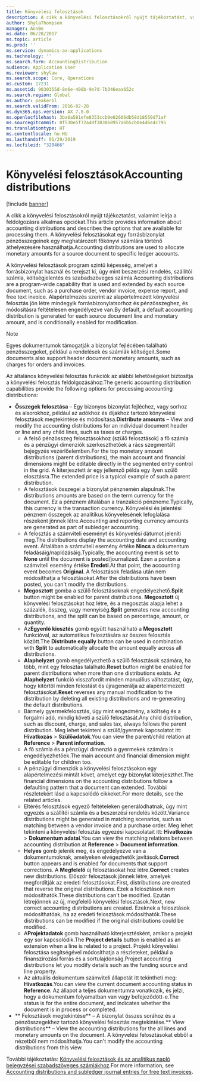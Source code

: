```yaml
---
title: Könyvelési felosztások
description: A cikk a könyvelési felosztásokról nyújt tájékoztatást, valamint leírja a feldolgozásra alkalmas opciókat. A könyvelési felosztásokat egy forrásbizonylat pénzösszegeinek egy meghatározott főkönyvi számlára történő áthelyezésére használhatja.
author: ShylaThompson
manager: AnnBe
ms.date: 06/20/2017
ms.topic: article
ms.prod: ''
ms.service: dynamics-ax-applications
ms.technology: ''
ms.search.form: AccountingDistribution
audience: Application User
ms.reviewer: shylaw
ms.search.scope: Core, Operations
ms.custom: 17231
ms.assetid: 9030355d-8e6e-408b-9e7d-7b346eaa652c
ms.search.region: Global
ms.author: peakerbl
ms.search.validFrom: 2016-02-28
ms.dyn365.ops.version: AX 7.0.0
ms.openlocfilehash: 3ba6a581efe8353ccb9e02606db58d18550d71af
ms.sourcegitcommit: 0f530e5f72a40f383868957a6b5cb0e446e4c795
ms.translationtype: HT
ms.contentlocale: hu-HU
ms.lasthandoff: 01/29/2019
ms.locfileid: "320466"
---
```

# <a name="accounting-distributions"></a><span data-ttu-id="aad1a-104">Könyvelési felosztások</span><span class="sxs-lookup"><span data-stu-id="aad1a-104">Accounting distributions</span></span>

[!include [banner](../includes/banner.md)]

<span data-ttu-id="aad1a-105">A cikk a könyvelési felosztásokról nyújt tájékoztatást, valamint leírja a feldolgozásra alkalmas opciókat.</span><span class="sxs-lookup"><span data-stu-id="aad1a-105">This article provides information about accounting distributions and describes the options that are available for processing them.</span></span> <span data-ttu-id="aad1a-106">A könyvelési felosztásokat egy forrásbizonylat pénzösszegeinek egy meghatározott főkönyvi számlára történő áthelyezésére használhatja.</span><span class="sxs-lookup"><span data-stu-id="aad1a-106">Accounting distributions are used to allocate monetary amounts for a source document to specific ledger accounts.</span></span> 

<span data-ttu-id="aad1a-107">A könyvelési felosztások program szintű képesség, amelyet a forrásbizonylat használ és terejszt ki, úgy mint beszerzési rendelés, szállítói számla, költségjelentés és szabadszöveges számla.</span><span class="sxs-lookup"><span data-stu-id="aad1a-107">Accounting distributions are a program-wide capability that is used and extended by each source document, such as a purchase order, vendor invoice, expense report, and free text invoice.</span></span> <span data-ttu-id="aad1a-108">Alapértelmezés szerint az alapértelmezett könyvelési felosztás jön létre mindegyik forrásbizonylatsorhoz és pénzösszeghez, és módosításra feltételesen engedélyezve van.</span><span class="sxs-lookup"><span data-stu-id="aad1a-108">By default, a default accounting distribution is generated for each source document line and monetary amount, and is conditionally enabled for modification.</span></span> 

> [!Note] 
> <span data-ttu-id="aad1a-109">Egyes dokumentumok támogatják a bizonylat fejlécében található pénzösszegeket, például a rendelések és számlák költségeit.</span><span class="sxs-lookup"><span data-stu-id="aad1a-109">Some documents also support header document monetary amounts, such as charges for orders and invoices.</span></span> 

<span data-ttu-id="aad1a-110">Az általános könyvelési felosztás funkciók az alábbi lehetőségeket biztosítja a könyvelési felosztás feldolgozásához:</span><span class="sxs-lookup"><span data-stu-id="aad1a-110">The generic accounting distribution capabilities provide the following options for processing accounting distributions:</span></span>

-   <span data-ttu-id="aad1a-111">**Összegek felosztása** – Egy bizonyos bizonylat fejléchez, vagy sorhoz és alsorokhoz, például az adókhoz és díjakhoz tartozó könyvelési felosztások megtekintése és módosítása.</span><span class="sxs-lookup"><span data-stu-id="aad1a-111">**Distribute amounts** – View and modify the accounting distributions for an individual document header or line and any child lines, such as taxes or charges.</span></span>
    -   <span data-ttu-id="aad1a-112">A felső pénzösszeg felosztásokhoz (szülő felosztások) a fő számla és a pénzügyi dimenziók szerkeszthetőek a rács szegmentált bejegyzés vezérlőelemben.</span><span class="sxs-lookup"><span data-stu-id="aad1a-112">For the top monetary amount distributions (parent distributions), the main account and financial dimensions might be editable directly in the segmented entry control in the grid.</span></span> <span data-ttu-id="aad1a-113">A kiterjesztett ár egy jellemző példa egy ilyen szülő elosztásra.</span><span class="sxs-lookup"><span data-stu-id="aad1a-113">The extended price is a typical example of such a parent distribution.</span></span>
    -   <span data-ttu-id="aad1a-114">A felosztások összegei a bizonylat pénznemén alapulnak.</span><span class="sxs-lookup"><span data-stu-id="aad1a-114">The distributions amounts are based on the term currency for the document.</span></span> <span data-ttu-id="aad1a-115">Ez a pénznem általában a tranzakció pénzneme.</span><span class="sxs-lookup"><span data-stu-id="aad1a-115">Typically, this currency is the transaction currency.</span></span> <span data-ttu-id="aad1a-116">Könyvelési és jelentési pénznem összegek az analitikus könyvelésének lefoglalása részeként jönnek létre.</span><span class="sxs-lookup"><span data-stu-id="aad1a-116">Accounting and reporting currency amounts are generated as part of subledger accounting.</span></span>
    -   <span data-ttu-id="aad1a-117">A felosztás a számviteli eseményt és könyvelési dátumot jeleníti meg.</span><span class="sxs-lookup"><span data-stu-id="aad1a-117">The distributions display the accounting date and accounting event.</span></span> <span data-ttu-id="aad1a-118">Általában a számviteli esemény értéke **Nincs** a dokumentum feladásáig/naplózásáig.</span><span class="sxs-lookup"><span data-stu-id="aad1a-118">Typically, the accounting event is set to **None** until the document is posted/journalized.</span></span> <span data-ttu-id="aad1a-119">Ezen a ponton a számviteli esemény értéke **Eredeti**.</span><span class="sxs-lookup"><span data-stu-id="aad1a-119">At that point, the accounting event becomes **Original**.</span></span> <span data-ttu-id="aad1a-120">A felosztások feladása után nem módosíthatja a felosztásokat.</span><span class="sxs-lookup"><span data-stu-id="aad1a-120">After the distributions have been posted, you can't modify the distributions.</span></span>
    -   <span data-ttu-id="aad1a-121">**Megosztott** gomba a szülő felosztásoknak engedélyezhető.</span><span class="sxs-lookup"><span data-stu-id="aad1a-121">**Split** button might be enabled for parent distributions.</span></span> <span data-ttu-id="aad1a-122">**Megosztott** új könyvelési felosztásokat hoz létre, és a megosztás alapja lehet a százalék, összeg, vagy mennyiség.</span><span class="sxs-lookup"><span data-stu-id="aad1a-122">**Split** generates new accounting distributions, and the split can be based on percentage, amount, or quantity.</span></span>
    -   <span data-ttu-id="aad1a-123">Az**Egyenló kiosztés** gomb együtt használható a **Megosztott** funkcióval, az automatikus felosztására az összes felosztás között.</span><span class="sxs-lookup"><span data-stu-id="aad1a-123">The **Distribute equally** button can be used in combination with **Split** to automatically allocate the amount equally across all distributions.</span></span>
    -   <span data-ttu-id="aad1a-124">**Alaphelyzet** gomb engedélyezhető a szülő felosztások számára, ha több, mint egy felosztás található.</span><span class="sxs-lookup"><span data-stu-id="aad1a-124">**Reset** button might be enabled for parent distributions when more than one distributions exists.</span></span> <span data-ttu-id="aad1a-125">Az **Alaphelyzet** funkció visszafordít minden manuálius változtatást, úgy, hogy kitörtöl minden felostást és újragenerálja az alapértelmezett felosztásokat.</span><span class="sxs-lookup"><span data-stu-id="aad1a-125">**Reset** reverses any manual modification to the distribution by deleting all existing distributions and re-generating the default distributions.</span></span>
    -   <span data-ttu-id="aad1a-126">Bármely gyermekfelosztás, úgy mint engedmény, a költség és a forgalmi adó, mindig követi a szülő felosztását.</span><span class="sxs-lookup"><span data-stu-id="aad1a-126">Any child distribution, such as discount, charge, and sales tax, always follows the parent distribution.</span></span> <span data-ttu-id="aad1a-127">Meg lehet tekinteni a szülő/gyermek kapcsolatot itt: **Hivatkozás** &gt; **Szülőadatok**.</span><span class="sxs-lookup"><span data-stu-id="aad1a-127">You can view the parent/child relation at **Reference** &gt; **Parent information**.</span></span>
    -   <span data-ttu-id="aad1a-128">A fő számla és a pénzügyi dimenzió a gyermekek számára is engedélyezhetőek.</span><span class="sxs-lookup"><span data-stu-id="aad1a-128">The main account and financial dimension might be editable for children too.</span></span>
    -   <span data-ttu-id="aad1a-129">A pénzügyi dimenziók a könyvelési felosztásokon egy alapértelmezési mintát követ, amelyet egy bizonylat kiterjeszthet.</span><span class="sxs-lookup"><span data-stu-id="aad1a-129">The financial dimensions on the accounting distributions follow a defaulting pattern that a document can extended.</span></span> <span data-ttu-id="aad1a-130">További részletekért lásd a kapcsolódó cikkeket.</span><span class="sxs-lookup"><span data-stu-id="aad1a-130">For more details, see the related articles.</span></span>
    -   <span data-ttu-id="aad1a-131">Eltérés felosztások egyező feltételeken generálódhatnak, úgy mint egyezés a szállítói számla és a beszerzési rendelés között.</span><span class="sxs-lookup"><span data-stu-id="aad1a-131">Variance distributions might be generated in matching scenarios, such as matching between a vendor invoice and a purchase order.</span></span> <span data-ttu-id="aad1a-132">Meg lehet tekinteni a könyvelési felosztás egyezési kapcsolatait itt: **Hivatkozás** &gt; **Dokumentum adatai**.</span><span class="sxs-lookup"><span data-stu-id="aad1a-132">You can view the matching relations between accounting distribution at **Reference** &gt; **Document information**.</span></span>
    -   <span data-ttu-id="aad1a-133">**Helyes** gomb jelenik meg, és engedélyezve van a dokumentumoknak, amelyeken elvégezhetők javítások.</span><span class="sxs-lookup"><span data-stu-id="aad1a-133">**Correct** button appears and is enabled for documents that support corrections.</span></span> <span data-ttu-id="aad1a-134">A **Megfelelő** új felosztásokat hoz létre.</span><span class="sxs-lookup"><span data-stu-id="aad1a-134">**Correct** creates new distributions.</span></span> <span data-ttu-id="aad1a-135">Először felosztások jönnek létre, amelyek megfordítják az eredeti felosztásokat.</span><span class="sxs-lookup"><span data-stu-id="aad1a-135">First, distributions are created that reverse the original distributions.</span></span> <span data-ttu-id="aad1a-136">Ezek a felosztások nem módosíthatók.</span><span class="sxs-lookup"><span data-stu-id="aad1a-136">These distributions can't be modified.</span></span> <span data-ttu-id="aad1a-137">Ezután létrejönnek az új, megfelelő könyvelési felosztások.</span><span class="sxs-lookup"><span data-stu-id="aad1a-137">Next, new correct accounting distributions are created.</span></span> <span data-ttu-id="aad1a-138">Ezeknek a felosztások módosíthatóak, ha az eredeti felosztások módosíthatók.</span><span class="sxs-lookup"><span data-stu-id="aad1a-138">These distributions can be modified if the original distributions could be modified.</span></span>
    -   <span data-ttu-id="aad1a-139">A**Projektadatok** gomb használható kiterjesztésként, amikor a projekt egy sor kapcsolódik.</span><span class="sxs-lookup"><span data-stu-id="aad1a-139">The **Project details** button is enabled as an extension when a line is related to a project.</span></span> <span data-ttu-id="aad1a-140">Projekt könyvelési felosztása segítségével módosíthatja a részleteket, például a finanszírozási forrás és a sortulajdonság.</span><span class="sxs-lookup"><span data-stu-id="aad1a-140">Project accounting distributions let you modify details such as the funding source and line property.</span></span>
    -   <span data-ttu-id="aad1a-141">Az aktuális dokumentum számviteli állapotát itt tekintheti meg: **Hivatkozás**.</span><span class="sxs-lookup"><span data-stu-id="aad1a-141">You can view the current document accounting status in **Reference**.</span></span> <span data-ttu-id="aad1a-142">Az állapot a teljes dokumentumra vonatkozik, és jelzi, hogy a dokumentum folyamatban van vagy befejeződött-e.</span><span class="sxs-lookup"><span data-stu-id="aad1a-142">The status is for the entire document, and indicates whether the document is in process or completed.</span></span>
-   <span data-ttu-id="aad1a-143">\*\* Felosztások megtekintése\*\* – A bizonylat összes sorához és a pénzösszegekhez tartozó könyvelési felosztás megtekintése.</span><span class="sxs-lookup"><span data-stu-id="aad1a-143">\*\* View distributions\*\* – View the accounting distributions for the all lines and monetary amounts on the document.</span></span> <span data-ttu-id="aad1a-144">A könyvelési felosztásokat ebből a nézetből nem módosíthatja.</span><span class="sxs-lookup"><span data-stu-id="aad1a-144">You can't modify the accounting distributions from this view.</span></span>


<span data-ttu-id="aad1a-145">További tájékoztatás: [Könyvelési felosztások és az analitikus napló bejegyzései szabadszöveges számlákhoz](accounting-distributions-subledger-journal-entries-vendor-invoices.md).</span><span class="sxs-lookup"><span data-stu-id="aad1a-145">For more information, see [Accounting distributions and subledger journal entries for free text invoices](accounting-distributions-subledger-journal-entries-vendor-invoices.md).</span></span>


